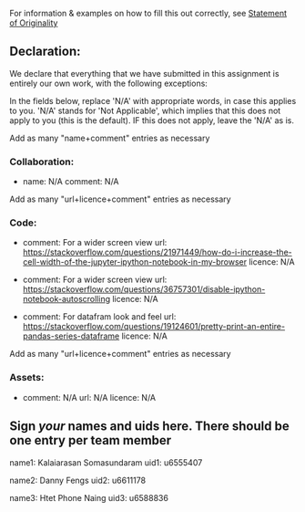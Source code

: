 For information & examples on how to fill this out correctly, see [Statement of Originality](https://cs.anu.edu.au/courses/comp2420/resources/faq/#statement-of-originality)

## Declaration:
  We declare that everything that we have submitted in this assignment is entirely our own work, with the following exceptions:

In the fields below, replace 'N/A' with appropriate words, in case this applies
to you.  'N/A' stands for 'Not Applicable', which implies that this does not
apply to you (this is the default).  IF this does not apply, leave the 'N/A' as
is.

Add as many "name+comment" entries as necessary

### Collaboration:
  - name: N/A
    comment: 
      N/A


Add as many "url+licence+comment" entries as necessary

### Code:
  - comment: For a wider screen view
    url: https://stackoverflow.com/questions/21971449/how-do-i-increase-the-cell-width-of-the-jupyter-ipython-notebook-in-my-browser
    licence: N/A
    
  - comment: For a wider screen view
    url: https://stackoverflow.com/questions/36757301/disable-ipython-notebook-autoscrolling
    licence: N/A
    
    
  - comment: For datafram look and feel
    url: https://stackoverflow.com/questions/19124601/pretty-print-an-entire-pandas-series-dataframe
    licence: N/A
    

Add as many "url+licence+comment" entries as necessary

### Assets:
  - comment: N/A
    url: N/A
    licence: N/A


## Sign *your* names and uids here. There should be one entry per team member

name1: Kalaiarasan Somasundaram
uid1: u6555407

name2: Danny Fengs
uid2: u6611178

name3: Htet Phone Naing
uid3: u6588836
